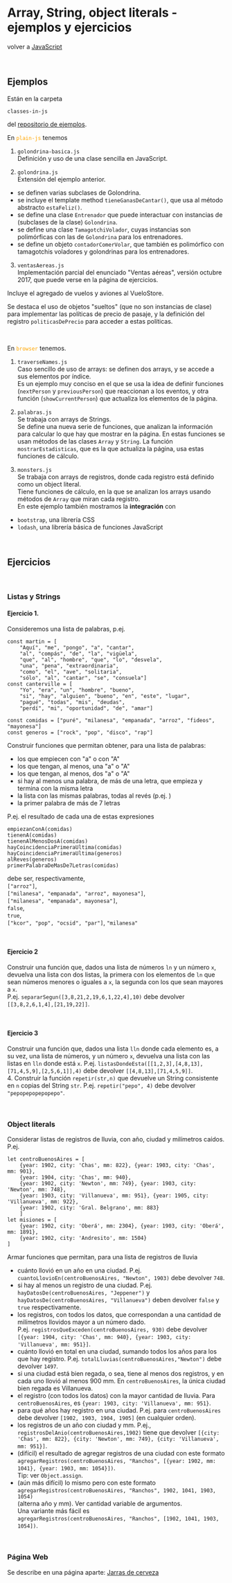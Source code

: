 # Array, String, object literals - ejemplos y ejercicios

volver a [JavaScript](./javascript-intro.md)

<br/>

## Ejemplos
Están en la carpeta 
```
classes-in-js
```
del [repositorio de ejemplos](https://github.com/obj2-material/javascript-dom).

En <span style="color: orange">`plain-js`</span> tenemos
1. `golondrina-basica.js`   
  Definición y uso de una clase sencilla en JavaScript.

2. `golondrina.js`  
  Extensión del ejemplo anterior. 
  - se definen varias subclases de Golondrina.
  - se incluye el template method `tieneGanasDeCantar()`, que usa al método abstracto `estaFeliz()`.
  - se define una clase `Entrenador` que puede interactuar con instancias de (subclases de la clase) `Golondrina`.
  - se define una clase `TamagotchiVolador`, cuyas instancias son polimórficas con las de `Golondrina` para los entrenadores.
  - se define un objeto `contadorComerVolar`, que también es polimórfico con tamagotchis voladores y golondrinas para los entrenadores.

3. `ventasAereas.js`  
  Implementación parcial del enunciado "Ventas aéreas", versión octubre 2017, que puede verse en la página de ejercicios.

  Incluye el agregado de vuelos y aviones al VueloStore.

  Se destaca el uso de objetos "sueltos" (que no son instancias de clase) para implementar las políticas de precio de pasaje, y la definición del registro `politicasDePrecio` para acceder a estas políticas.

<br/>

En <span style="color: orange">`browser`</span> tenemos.
1. `traverseNames.js`  
  Caso sencillo de uso de arrays: se definen dos arrays, y se accede a sus elementos por índice.  
  Es un ejemplo muy conciso en el que se usa la idea de definir funciones (`nextPerson` y `previousPerson`) que reaccionan a los eventos, y otra función (`showCurrentPerson`) que actualiza los elementos de la página.

2. `palabras.js`  
  Se trabaja con arrays de Strings.  
  Se define una nueva serie de funciones, que analizan la información para calcular lo que hay que mostrar en la página. 
  En estas funciones se usan métodos de las clases `Array` y `String`.
  La función `mostrarEstadisticas`, que es la que actualiza la página, usa estas funciones de cálculo.

3. `monsters.js`  
  Se trabaja con arrays de registros, donde cada registro está definido como un object literal.  
  Tiene funciones de cálculo, en la que se analizan los arrays usando métodos de `Array` que miran cada registro.  
  En este ejemplo también mostramos la **integración** con 
  - `bootstrap`, una librería CSS
  - `lodash`, una librería básica de funciones JavaScript
  
<br/>

## Ejercicios

<br/>

### Listas y Strings

#### Ejercicio 1. 
  
Consideremos una lista de palabras, p.ej.  

```
const martin = [
    "Aquí", "me", "pongo", "a", "cantar", 
    "al", "compás", "de", "la", "vigüela", 
    "que", "al", "hombre", "que", "lo", "desvela", 
    "una", "pena", "extraordinaria", 
    "como", "el", "ave", "solitaria", 
    "sólo", "al", "cantar", "se", "consuela"]
const canterville = [
    "Yo", "era", "un", "hombre", "bueno", 
    "si", "hay", "alguien", "bueno", "en", "este", "lugar", 
    "pagué", "todas", "mis", "deudas", 
    "perdí", "mi", "oportunidad", "de", "amar"]

const comidas = ["puré", "milanesa", "empanada", "arroz", "fideos", "mayonesa"]
const generos = ["rock", "pop", "disco", "rap"]
```

Construir funciones que permitan obtener, para una lista de palabras:

  - los que empiecen con "a" o con "A"
  - los que tengan, al menos, una "a" o "A"
  - los que tengan, al menos, dos "a" o "A"
  - si hay al menos una palabra, de más de una letra, que empieza y termina con la misma letra
  - la lista con las mismas palabras, todas al revés (p.ej. )
  - la primer palabra de más de 7 letras

P.ej. el resultado de cada una de estas expresiones  

```
empiezanConA(comidas)
tienenA(comidas)
tienenAlMenosDosA(comidas)
hayCoincidenciaPrimeraUltima(comidas)
hayCoincidenciaPrimeraUltima(generos)
alReves(generos)
primerPalabraDeMasDe7Letras(comidas)
```
  
debe ser, respectivamente,  
  `["arroz"]`,  
  `["milanesa", "empanada", "arroz", mayonesa"]`,  
  `["milanesa", "empanada", mayonesa"]`,  
  `false`,  
  `true`,  
  `["kcor", "pop", "ocsid", "par"]`,
  `"milanesa"`  

  <br/>

#### Ejercicio 2

Construir una función que, dados una lista de números `ln` y un número `x`, devuelva una lista con dos listas, la primera con los elementos de `ln` que sean números menores o iguales a `x`, la segunda con los que sean mayores a `x`.  
  P.ej. `separarSegun([3,8,21,2,19,6,1,22,4],10)` debe devolver `[[3,8,2,6,1,4],[21,19,22]]`.

  <br/>

#### Ejercicio 3

Construir una función que, dados una lista `lln` donde cada elemento es, a su vez, una lista de números, y un número `x`, devuelva una lista con las listas en `lln` donde está `x`.
  P.ej. `listasDondeEsta([[1,2,3],[4,8,13],[71,4,5,9],[2,5,6,1]],4)` debe devolver `[[4,8,13],[71,4,5,9]]`.
  <br/>
4. Construir la función `repetir(str,n)` que devuelve un String consistente en `n` copias del String `str`.
  P.ej. `repetir("pepo", 4)` debe devolver `"pepopepopepopepo"`.

<br/>

### Object literals
Considerar listas de registros de lluvia, con año, ciudad y milímetros caídos. P.ej.

```
let centroBuenosAires = [
    {year: 1902, city: 'Chas', mm: 822}, {year: 1903, city: 'Chas', mm: 901},
    {year: 1904, city: 'Chas', mm: 940}, 
    {year: 1902, city: 'Newton', mm: 749}, {year: 1903, city: 'Newton', mm: 748}, 
    {year: 1903, city: 'Villanueva', mm: 951}, {year: 1905, city: 'Villanueva', mm: 922},
    {year: 1902, city: 'Gral. Belgrano', mm: 883}
    ]
let misiones = [
    {year: 1902, city: 'Oberá', mm: 2304}, {year: 1903, city: 'Oberá', mm: 1891},
    {year: 1902, city: 'Andresito', mm: 1504}
]
```

Armar funciones que permitan, para una lista de registros de lluvia

  - cuánto llovió en un año en una ciudad.
    P.ej. `cuantoLlovioEn(centroBuenosAires, "Newton", 1903)` debe devolver `748`.
  - si hay al menos un registro de una ciudad.
    P.ej. `hayDatosDe(centroBuenosAires, "Jeppener")` y `hayDatosDe(centroBuenosAires, "Villanueva")` deben devolver `false` y `true` respectivamente.
  - los registros, con todos los datos, que correspondan a una cantidad de milímetros llovidos mayor a un número dado.  
    P.ej. `registrosQueExceden(centroBuenosAires, 930)` debe devolver  
    `[{year: 1904, city: 'Chas', mm: 940}, {year: 1903, city: 'Villanueva', mm: 951}]`.
  - cuánto llovió en total en una ciudad, sumando todos los años para los que hay registro.
    P.ej. `totalLluvias(centroBuenosAires,"Newton")` debe devolver `1497`.
  - si una ciudad está bien regada, o sea, tiene al menos dos registros, y en cada uno llovió al menos 900 mm. En `centroBuenosAires`, la única ciudad bien regada es Villanueva.
  - el registro (con todos los datos) con la mayor cantidad de lluvia. Para `centroBuenosAires`, es `{year: 1903, city: 'Villanueva', mm: 951}`.
  - para qué años hay registro en una ciudad. 
    P.ej. para `centroBuenosAires` debe devolver `[1902, 1903, 1904, 1905]` (en cualquier orden).
  - los registros de un año con ciudad y mm.
    P.ej., `registrosDelAnio(centroBuenosAires,1902)` tiene que devolver
  `[{city: 'Chas', mm: 822}, {city: 'Newton', mm: 749}, {city: 'Villanueva', mm: 951}]`.
  - (difícil) el resultado de agregar registros de una ciudad con este formato  
    `agregarRegistros(centroBuenosAires, "Ranchos", [{year: 1902, mm: 1041}, {year: 1903, mm: 1054}])`.  
    Tip: ver `Object.assign`.
  - (aún más difícil) lo mismo pero con este formato  
    `agregarRegistros(centroBuenosAires, "Ranchos", 1902, 1041, 1903, 1054)`  
    (alterna año y mm).
    Ver cantidad variable de argumentos.  
    Una variante más fácil es  
    `agregarRegistros(centroBuenosAires, "Ranchos", [1902, 1041, 1903, 1054])`.

<br/>

### Página Web
Se describe en una página aparte: [Jarras de cerveza](./jarras-de-cerveza.md)

  